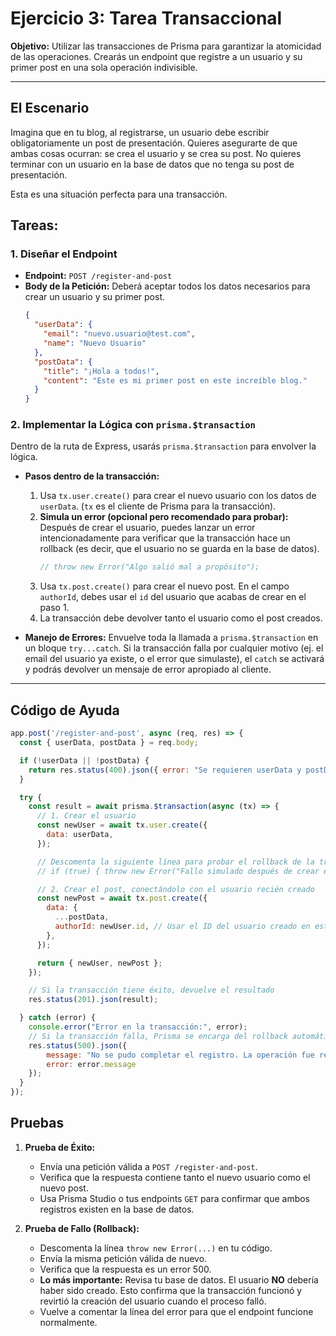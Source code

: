 # Ejercicio 3: Tarea Transaccional

**Objetivo:** Utilizar las transacciones de Prisma para garantizar la atomicidad de las operaciones. Crearás un endpoint que registre a un usuario y su primer post en una sola operación indivisible.

---

## El Escenario

Imagina que en tu blog, al registrarse, un usuario debe escribir obligatoriamente un post de presentación. Quieres asegurarte de que ambas cosas ocurran: se crea el usuario y se crea su post. No quieres terminar con un usuario en la base de datos que no tenga su post de presentación.

Esta es una situación perfecta para una transacción.

## Tareas:

### 1. Diseñar el Endpoint

- **Endpoint:** `POST /register-and-post`
- **Body de la Petición:** Deberá aceptar todos los datos necesarios para crear un usuario y su primer post.
  ```json
  {
    "userData": {
      "email": "nuevo.usuario@test.com",
      "name": "Nuevo Usuario"
    },
    "postData": {
      "title": "¡Hola a todos!",
      "content": "Este es mi primer post en este increíble blog."
    }
  }
  ```

### 2. Implementar la Lógica con `prisma.$transaction`

Dentro de la ruta de Express, usarás `prisma.$transaction` para envolver la lógica.

- **Pasos dentro de la transacción:**
    1.  Usa `tx.user.create()` para crear el nuevo usuario con los datos de `userData`. (`tx` es el cliente de Prisma para la transacción).
    2.  **Simula un error (opcional pero recomendado para probar):** Después de crear el usuario, puedes lanzar un error intencionadamente para verificar que la transacción hace un rollback (es decir, que el usuario no se guarda en la base de datos).
        ```javascript
        // throw new Error("Algo salió mal a propósito");
        ```
    3.  Usa `tx.post.create()` para crear el nuevo post. En el campo `authorId`, debes usar el `id` del usuario que acabas de crear en el paso 1.
    4.  La transacción debe devolver tanto el usuario como el post creados.

- **Manejo de Errores:** Envuelve toda la llamada a `prisma.$transaction` en un bloque `try...catch`. Si la transacción falla por cualquier motivo (ej. el email del usuario ya existe, o el error que simulaste), el `catch` se activará y podrás devolver un mensaje de error apropiado al cliente.

---

## Código de Ayuda

```javascript
app.post('/register-and-post', async (req, res) => {
  const { userData, postData } = req.body;

  if (!userData || !postData) {
    return res.status(400).json({ error: "Se requieren userData y postData." });
  }

  try {
    const result = await prisma.$transaction(async (tx) => {
      // 1. Crear el usuario
      const newUser = await tx.user.create({
        data: userData,
      });

      // Descomenta la siguiente línea para probar el rollback de la transacción
      // if (true) { throw new Error("Fallo simulado después de crear el usuario"); }

      // 2. Crear el post, conectándolo con el usuario recién creado
      const newPost = await tx.post.create({
        data: {
          ...postData,
          authorId: newUser.id, // Usar el ID del usuario creado en esta misma transacción
        },
      });

      return { newUser, newPost };
    });

    // Si la transacción tiene éxito, devuelve el resultado
    res.status(201).json(result);

  } catch (error) {
    console.error("Error en la transacción:", error);
    // Si la transacción falla, Prisma se encarga del rollback automáticamente
    res.status(500).json({ 
        message: "No se pudo completar el registro. La operación fue revertida.",
        error: error.message 
    });
  }
});
```

## Pruebas

1.  **Prueba de Éxito:**
    - Envía una petición válida a `POST /register-and-post`.
    - Verifica que la respuesta contiene tanto el nuevo usuario como el nuevo post.
    - Usa Prisma Studio o tus endpoints `GET` para confirmar que ambos registros existen en la base de datos.

2.  **Prueba de Fallo (Rollback):**
    - Descomenta la línea `throw new Error(...)` en tu código.
    - Envía la misma petición válida de nuevo.
    - Verifica que la respuesta es un error 500.
    - **Lo más importante:** Revisa tu base de datos. El usuario **NO** debería haber sido creado. Esto confirma que la transacción funcionó y revirtió la creación del usuario cuando el proceso falló.
    - Vuelve a comentar la línea del error para que el endpoint funcione normalmente.
